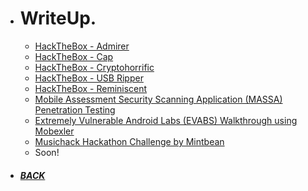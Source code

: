 *  # WriteUp.

   - [HackTheBox - Admirer](https://github.com/Hackplayers/hackthebox-writeups/blob/master/machines/Admirer/HTB-Admirer_AE13.pdf)
   - [HackTheBox - Cap](https://github.com/Ap0k4L1p5/hackthebox-writeups/blob/master/machines/Cap/HTB-Cap_AE13.pdf)
   - [HackTheBox - Cryptohorrific](https://github.com/Ap0k4L1p5/hackthebox-writeups/blob/master/challenges/mobile/HTB-Cryptohorrific_AE13.pdf)
   - [HackTheBox - USB Ripper](/content/pages/folder/walkthrough/USBRipper/usbripper.html)
   - [HackTheBox - Reminiscent](/content/pages/folder/walkthrough/reminiscent/reminiscent.html)
   - [Mobile Assessment Security Scanning Application (MASSA) Penetration Testing](/ms.html)
   - [Extremely Vulnerable Android Labs (EVABS) Walkthrough using Mobexler](https://github.com/Ap0k4L1p5/Ap0k4L1p5.github.io/blob/master/_content/EVABS_walkthrough_AE13.pdf)
   - [Musichack Hackathon Challenge by Mintbean](/content/pages/folder/musichack/index.html)
   - Soon!
*  ##### [BACK](/index.html "Back to Homepage")
